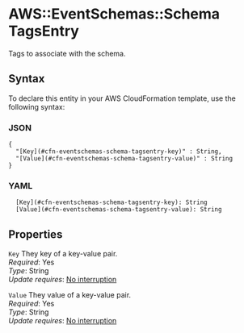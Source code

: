 # AWS::EventSchemas::Schema TagsEntry<a name="aws-properties-eventschemas-schema-tagsentry"></a>

Tags to associate with the schema\.

## Syntax<a name="aws-properties-eventschemas-schema-tagsentry-syntax"></a>

To declare this entity in your AWS CloudFormation template, use the following syntax:

### JSON<a name="aws-properties-eventschemas-schema-tagsentry-syntax.json"></a>

```
{
  "[Key](#cfn-eventschemas-schema-tagsentry-key)" : String,
  "[Value](#cfn-eventschemas-schema-tagsentry-value)" : String
}
```

### YAML<a name="aws-properties-eventschemas-schema-tagsentry-syntax.yaml"></a>

```
  [Key](#cfn-eventschemas-schema-tagsentry-key): String
  [Value](#cfn-eventschemas-schema-tagsentry-value): String
```

## Properties<a name="aws-properties-eventschemas-schema-tagsentry-properties"></a>

`Key`  <a name="cfn-eventschemas-schema-tagsentry-key"></a>
They key of a key\-value pair\.  
*Required*: Yes  
*Type*: String  
*Update requires*: [No interruption](https://docs.aws.amazon.com/AWSCloudFormation/latest/UserGuide/using-cfn-updating-stacks-update-behaviors.html#update-no-interrupt)

`Value`  <a name="cfn-eventschemas-schema-tagsentry-value"></a>
They value of a key\-value pair\.  
*Required*: Yes  
*Type*: String  
*Update requires*: [No interruption](https://docs.aws.amazon.com/AWSCloudFormation/latest/UserGuide/using-cfn-updating-stacks-update-behaviors.html#update-no-interrupt)